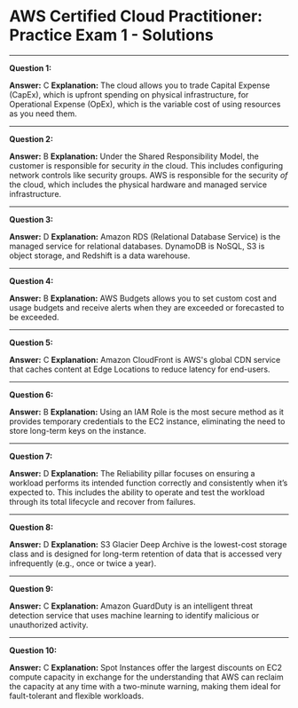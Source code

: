 # AWS Certified Cloud Practitioner: Practice Exam 1 - Solutions

---

**Question 1:**

**Answer:** C
**Explanation:** The cloud allows you to trade Capital Expense (CapEx), which is upfront spending on physical infrastructure, for Operational Expense (OpEx), which is the variable cost of using resources as you need them.

---

**Question 2:**

**Answer:** B
**Explanation:** Under the Shared Responsibility Model, the customer is responsible for security *in* the cloud. This includes configuring network controls like security groups. AWS is responsible for the security *of* the cloud, which includes the physical hardware and managed service infrastructure.

---

**Question 3:**

**Answer:** D
**Explanation:** Amazon RDS (Relational Database Service) is the managed service for relational databases. DynamoDB is NoSQL, S3 is object storage, and Redshift is a data warehouse.

---

**Question 4:**

**Answer:** B
**Explanation:** AWS Budgets allows you to set custom cost and usage budgets and receive alerts when they are exceeded or forecasted to be exceeded.

---

**Question 5:**

**Answer:** C
**Explanation:** Amazon CloudFront is AWS's global CDN service that caches content at Edge Locations to reduce latency for end-users.

---

**Question 6:**

**Answer:** B
**Explanation:** Using an IAM Role is the most secure method as it provides temporary credentials to the EC2 instance, eliminating the need to store long-term keys on the instance.

---

**Question 7:**

**Answer:** D
**Explanation:** The Reliability pillar focuses on ensuring a workload performs its intended function correctly and consistently when it’s expected to. This includes the ability to operate and test the workload through its total lifecycle and recover from failures.

---

**Question 8:**

**Answer:** D
**Explanation:** S3 Glacier Deep Archive is the lowest-cost storage class and is designed for long-term retention of data that is accessed very infrequently (e.g., once or twice a year).

---

**Question 9:**

**Answer:** C
**Explanation:** Amazon GuardDuty is an intelligent threat detection service that uses machine learning to identify malicious or unauthorized activity.

---

**Question 10:**

**Answer:** C
**Explanation:** Spot Instances offer the largest discounts on EC2 compute capacity in exchange for the understanding that AWS can reclaim the capacity at any time with a two-minute warning, making them ideal for fault-tolerant and flexible workloads.